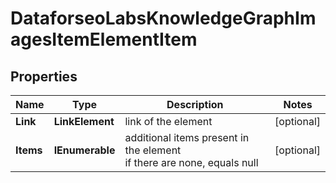 # DataforseoLabsKnowledgeGraphImagesItemElementItem


## Properties

| Name | Type | Description | Notes |
|------------ | ------------- | ------------- | -------------|
**Link** | **LinkElement** | link of the element |[optional]|
**Items** | **IEnumerable<KnowledgeGraphImagesElement>** | additional items present in the element<br>if there are none, equals null |[optional]|